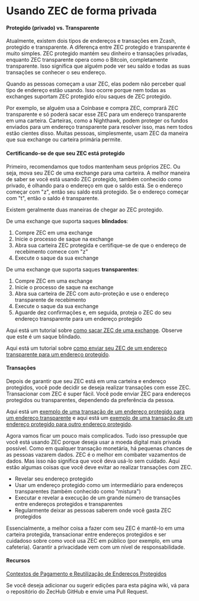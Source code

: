 # Usando ZEC de forma privada

#### Protegido (privado) vs. Transparente

Atualmente, existem dois tipos de endereços e transações em Zcash, protegido e transparente. A diferença entre ZEC protegido e transparente é muito simples. ZEC protegido mantém seu dinheiro e transações privadas, enquanto ZEC transparente opera como o Bitcoin, completamente transparente. Isso significa que alguém pode ver seu saldo e todas as suas transações se conhecer o seu endereço.

Quando as pessoas começam a usar ZEC, elas podem não perceber qual tipo de endereço estão usando. Isso ocorre porque nem todas as exchanges suportam ZEC protegido e/ou saques de ZEC protegido.

Por exemplo, se alguém usa a Coinbase e compra ZEC, comprará ZEC transparente e só poderá sacar esse ZEC para um endereço transparente em uma carteira. Carteiras, como a Nighthawk, podem proteger os fundos enviados para um endereço transparente para resolver isso, mas nem todos estão cientes disso. Muitas pessoas, simplesmente, usam ZEC da maneira que sua exchange ou carteira primária permite.

#### Certificando-se de que seu ZEC está protegido

Primeiro, recomendamos que todos mantenham seus próprios ZEC. Ou seja, mova seu ZEC de uma exchange para uma carteira. A melhor maneira de saber se você está usando ZEC protegido, também conhecido como privado, é olhando para o endereço em que o saldo está. Se o endereço começar com "z", então seu saldo está protegido. Se o endereço começar com "t", então o saldo é transparente.

Existem geralmente duas maneiras de chegar ao ZEC protegido.

De uma exchange que suporta saques **blindados**:

1. Compre ZEC em uma exchange
2. Inicie o processo de saque na exchange
3. Abra sua carteira ZEC protegida e certifique-se de que o endereço de recebimento comece com "z"
4. Execute o saque da sua exchange

De uma exchange que suporta saques **transparentes**:

1. Compre ZEC em uma exchange
2. Inicie o processo de saque na exchange
3. Abra sua carteira de ZEC com auto-proteção e use o endereço transparente de recebimento
4. Execute o saque da sua exchange
5. Aguarde dez confirmações e, em seguida, proteja o ZEC do seu endereço transparente para um endereço protegido

Aqui está um tutorial sobre [como sacar ZEC de uma exchange](https://www.youtube.com/watch?v=REUbkLzK7J4). Observe que este é um saque blindado.

Aqui está um tutorial sobre [como enviar seu ZEC de um endereço transparente para um endereço protegido](https://www.youtube.com/watch?v=W2msuzrxr3s).

#### Transações

Depois de garantir que seu ZEC está em uma carteira e endereço protegidos, você pode decidir se deseja realizar transações com esse ZEC. Transacionar com ZEC é super fácil. Você pode enviar ZEC para endereços protegidos ou transparentes, dependendo da preferência da pessoa.

Aqui está um [exemplo de uma transação de um endereço protegido para um endereço transparente](https://twitter.com/iansagstette/status/1524840186131144704) e aqui está um [exemplo de uma transação de um endereço protegido para outro endereço protegido](https://twitter.com/iansagstette/status/1542142468505870336).

Agora vamos ficar um pouco mais complicados. Tudo isso pressupõe que você está usando ZEC porque deseja usar a moeda digital mais privada possível. Como em qualquer transação monetária, há pequenas chances de as pessoas vazarem dados. ZEC é o melhor em combater vazamentos de dados. Mas isso não significa que você deva usá-lo sem cuidado. Aqui estão algumas coisas que você deve evitar ao realizar transações com ZEC.

- Revelar seu endereço protegido
- Usar um endereço protegido como um intermediário para endereços transparentes (também conhecido como "mistura")
- Executar e revelar a execução de um grande número de transações entre endereços protegidos e transparentes
- Regularmente deixar as pessoas saberem onde você gasta ZEC protegidos

Essencialmente, a melhor coisa a fazer com seu ZEC é mantê-lo em uma carteira protegida, transacionar entre endereços protegidos e ser cuidadoso sobre como você usa ZEC em público (por exemplo, em uma cafeteria). Garantir a privacidade vem com um nível de responsabilidade.

#### Recursos

[Contextos de Pagamento e Reutilização de Endereços Protegidos](https://electriccoin.co/blog/shielded-address-contexts/)

Se você deseja adicionar ou sugerir edições para esta página wiki, vá para o repositório do ZecHub GitHub e envie uma Pull Request.
